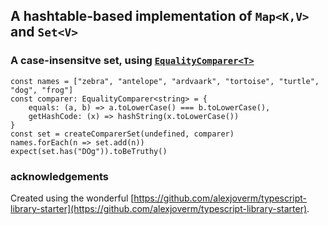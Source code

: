 ## A hashtable-based implementation of `Map<K,V>` and `Set<V>`

### A case-insensitve set, using [`EqualityComparer<T>`](https://github.com/biggyspender/ts-equality-comparer)

    const names = ["zebra", "antelope", "ardvaark", "tortoise", "turtle", "dog", "frog"]
    const comparer: EqualityComparer<string> = {
        equals: (a, b) => a.toLowerCase() === b.toLowerCase(),
        getHashCode: (x) => hashString(x.toLowerCase())
    }
    const set = createComparerSet(undefined, comparer)
    names.forEach(n => set.add(n))
    expect(set.has("DOg")).toBeTruthy()

### acknowledgements

Created using the wonderful [https://github.com/alexjoverm/typescript-library-starter](https://github.com/alexjoverm/typescript-library-starter).
